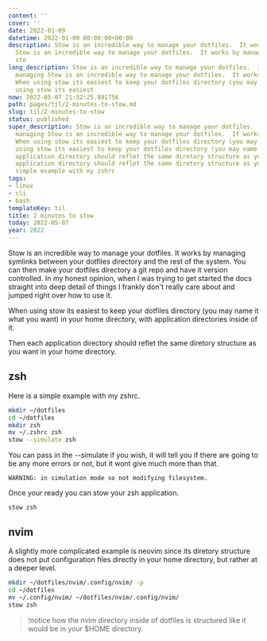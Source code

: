 ```yaml
---
content: ''
cover: ''
date: 2022-01-09
datetime: 2022-01-09 00:00:00+00:00
description: Stow is an incredible way to manage your dotfiles.  It works by managing
  Stow is an incredible way to manage your dotfiles.  It works by managing When using
  sto
long_description: Stow is an incredible way to manage your dotfiles.  It works by
  managing Stow is an incredible way to manage your dotfiles.  It works by managing
  When using stow its easiest to keep your dotfiles directory (you may name it When
  using stow its easiest
now: 2022-05-07 21:32:25.891756
path: pages/til/2-minutes-to-stow.md
slug: til/2-minutes-to-stow
status: published
super_description: Stow is an incredible way to manage your dotfiles.  It works by
  managing Stow is an incredible way to manage your dotfiles.  It works by managing
  When using stow its easiest to keep your dotfiles directory (you may name it When
  using stow its easiest to keep your dotfiles directory (you may name it Then each
  application directory should reflet the same diretory structure as you Then each
  application directory should reflet the same diretory structure as you Here is a
  simple example with my zshrc
tags:
- linux
- cli
- bash
templateKey: til
title: 2 minutes to stow
today: 2022-05-07
year: 2022
---
```


Stow is an incredible way to manage your dotfiles.  It works by managing
symlinks between your dotfiles directory and the rest of the system.  You can
then make your dotfiles directory a git repo and have it version controlled.  In
my honest opinion, when I was trying to get started the docs straight into deep
detail of things I frankly don't really care about and jumped right over how to
use it.

When using stow its easiest to keep your dotfiles directory (you may name it
what you want) in your home directory, with application directories inside of
it.

Then each application directory should reflet the same diretory structure as you
want in your home directory.

## zsh

Here is a simple example with my zshrc.

``` bash
mkdir ~/dotfiles
cd ~/dotfiles
mkdir zsh
mv ~/.zshrc zsh
stow --simulate zsh
```

You can pass in the --simulate if you wish, it will tell you if there are going
to be any more errors or not, but it wont give much more than that.

```
WARNING: in simulation mode so not modifying filesystem.
```

Once your ready you can stow your zsh application.

```
stow zsh
```

## nvim

A slightly more complicated example is neovim since its diretory structure does
not put configuration files directly in your home directory, but rather at a
deeper level.

``` bash
mkdir ~/dotfiles/nvim/.config/nvim/ -p
cd ~/dotfiles
mv ~/.config/nvim/ ~/dotfiles/nvim/.config/nvim/
stow zsh
```

> !notice how the nvim directory inside of dotfiles is structured like it would
> be in your $HOME directory.